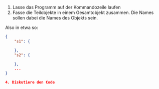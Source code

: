 
1. Lasse das Programm auf der Kommandozeile laufen
2. Fasse die Teilobjekte in einem Gesamtobjekt zusammen. Die Names sollen dabei die Names des Objekts sein.

Also in etwa so:
```json
{
    "s1": {

    },
    "s2": {

    },
    ...
}

4. Diskutiere den Code